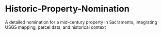 # Historic-Property-Nomination
A detailed nomination for a mid-century property in Sacramento, integrating USGS mapping, parcel data, and historical context

